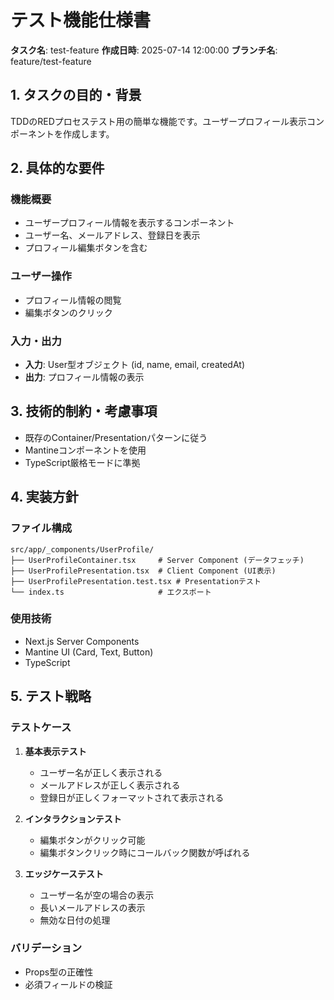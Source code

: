 
# テスト機能仕様書

**タスク名**: test-feature
**作成日時**: 2025-07-14 12:00:00
**ブランチ名**: feature/test-feature

## 1. タスクの目的・背景

TDDのREDプロセステスト用の簡単な機能です。ユーザープロフィール表示コンポーネントを作成します。

## 2. 具体的な要件

### 機能概要
- ユーザープロフィール情報を表示するコンポーネント
- ユーザー名、メールアドレス、登録日を表示
- プロフィール編集ボタンを含む

### ユーザー操作
- プロフィール情報の閲覧
- 編集ボタンのクリック

### 入力・出力
- **入力**: User型オブジェクト (id, name, email, createdAt)
- **出力**: プロフィール情報の表示

## 3. 技術的制約・考慮事項

- 既存のContainer/Presentationパターンに従う
- Mantineコンポーネントを使用
- TypeScript厳格モードに準拠

## 4. 実装方針

### ファイル構成
```
src/app/_components/UserProfile/
├── UserProfileContainer.tsx     # Server Component (データフェッチ)
├── UserProfilePresentation.tsx  # Client Component (UI表示)
├── UserProfilePresentation.test.tsx # Presentationテスト
└── index.ts                     # エクスポート
```

### 使用技術
- Next.js Server Components
- Mantine UI (Card, Text, Button)
- TypeScript

## 5. テスト戦略

### テストケース
1. **基本表示テスト**
   - ユーザー名が正しく表示される
   - メールアドレスが正しく表示される
   - 登録日が正しくフォーマットされて表示される

2. **インタラクションテスト**
   - 編集ボタンがクリック可能
   - 編集ボタンクリック時にコールバック関数が呼ばれる

3. **エッジケーステスト**
   - ユーザー名が空の場合の表示
   - 長いメールアドレスの表示
   - 無効な日付の処理

### バリデーション
- Props型の正確性
- 必須フィールドの検証
